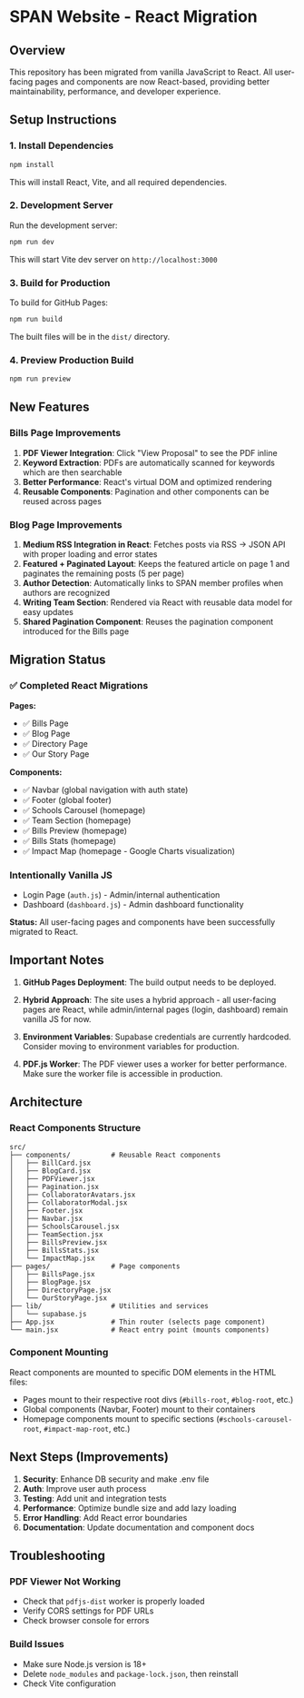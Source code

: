 # SPAN Website - React Migration

## Overview

This repository has been migrated from vanilla JavaScript to React. All user-facing pages and components are now React-based, providing better maintainability, performance, and developer experience.

## Setup Instructions

### 1. Install Dependencies

```bash
npm install
```

This will install React, Vite, and all required dependencies.

### 2. Development Server

Run the development server:

```bash
npm run dev
```

This will start Vite dev server on `http://localhost:3000`

### 3. Build for Production

To build for GitHub Pages:

```bash
npm run build
```

The built files will be in the `dist/` directory.

### 4. Preview Production Build

```bash
npm run preview
```


## New Features

### Bills Page Improvements

1. **PDF Viewer Integration**: Click "View Proposal" to see the PDF inline
2. **Keyword Extraction**: PDFs are automatically scanned for keywords which are then searchable
3. **Better Performance**: React's virtual DOM and optimized rendering
4. **Reusable Components**: Pagination and other components can be reused across pages

### Blog Page Improvements

1. **Medium RSS Integration in React**: Fetches posts via RSS → JSON API with proper loading and error states
2. **Featured + Paginated Layout**: Keeps the featured article on page 1 and paginates the remaining posts (5 per page)
3. **Author Detection**: Automatically links to SPAN member profiles when authors are recognized
4. **Writing Team Section**: Rendered via React with reusable data model for easy updates
5. **Shared Pagination Component**: Reuses the pagination component introduced for the Bills page

## Migration Status

### ✅ Completed React Migrations

**Pages:**
- ✅ Bills Page
- ✅ Blog Page
- ✅ Directory Page
- ✅ Our Story Page

**Components:**
- ✅ Navbar (global navigation with auth state)
- ✅ Footer (global footer)
- ✅ Schools Carousel (homepage)
- ✅ Team Section (homepage)
- ✅ Bills Preview (homepage)
- ✅ Bills Stats (homepage)
- ✅ Impact Map (homepage - Google Charts visualization)

### Intentionally Vanilla JS

- Login Page (`auth.js`) - Admin/internal authentication
- Dashboard (`dashboard.js`) - Admin dashboard functionality

**Status:** All user-facing pages and components have been successfully migrated to React.

## Important Notes

1. **GitHub Pages Deployment**: The build output needs to be deployed.

2. **Hybrid Approach**: The site uses a hybrid approach - all user-facing pages are React, while admin/internal pages (login, dashboard) remain vanilla JS for now.

3. **Environment Variables**: Supabase credentials are currently hardcoded. Consider moving to environment variables for production.

4. **PDF.js Worker**: The PDF viewer uses a worker for better performance. Make sure the worker file is accessible in production.

## Architecture

### React Components Structure

```
src/
├── components/          # Reusable React components
│   ├── BillCard.jsx
│   ├── BlogCard.jsx
│   ├── PDFViewer.jsx
│   ├── Pagination.jsx
│   ├── CollaboratorAvatars.jsx
│   ├── CollaboratorModal.jsx
│   ├── Footer.jsx
│   ├── Navbar.jsx
│   ├── SchoolsCarousel.jsx
│   ├── TeamSection.jsx
│   ├── BillsPreview.jsx
│   ├── BillsStats.jsx
│   └── ImpactMap.jsx
├── pages/               # Page components
│   ├── BillsPage.jsx
│   ├── BlogPage.jsx
│   ├── DirectoryPage.jsx
│   └── OurStoryPage.jsx
├── lib/                 # Utilities and services
│   └── supabase.js
├── App.jsx              # Thin router (selects page component)
└── main.jsx             # React entry point (mounts components)
```

### Component Mounting

React components are mounted to specific DOM elements in the HTML files:
- Pages mount to their respective root divs (`#bills-root`, `#blog-root`, etc.)
- Global components (Navbar, Footer) mount to their containers
- Homepage components mount to specific sections (`#schools-carousel-root`, `#impact-map-root`, etc.)

## Next Steps (Improvements)

1. **Security**: Enhance DB security and make .env file
2. **Auth**: Improve user auth process
3. **Testing**: Add unit and integration tests
4. **Performance**: Optimize bundle size and add lazy loading
5. **Error Handling**: Add React error boundaries
6. **Documentation**: Update documentation and component docs

## Troubleshooting

### PDF Viewer Not Working
- Check that `pdfjs-dist` worker is properly loaded
- Verify CORS settings for PDF URLs
- Check browser console for errors

### Build Issues
- Make sure Node.js version is 18+
- Delete `node_modules` and `package-lock.json`, then reinstall
- Check Vite configuration

